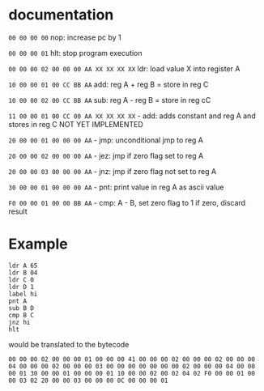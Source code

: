 # documentation

`00 00 00 00` nop: increase pc by 1

`00 00 00 01` hlt: stop program execution 

`00 00 00 02 00 00 00 AA XX XX XX XX` ldr: load value X into register A


`10 00 00 01 00 CC BB AA` add: reg A + reg B = store in reg C

`10 00 00 02 00 CC BB AA` sub: reg A - reg B = store in reg cC

`11 00 00 01 00 CC 00 AA XX XX XX XX` - add: adds constant and reg A and stores in reg C NOT YET IMPLEMENTED



`20 00 00 01 00 00 00 AA` - jmp: unconditional jmp to reg A

`20 00 00 02 00 00 00 AA` - jez: jmp if zero flag set to reg A

`20 00 00 03 00 00 00 AA` - jnz: jmp if zero flag not set to reg A

`30 00 00 01 00 00 00 AA` - pnt: print value in reg A as ascii value

`F0 00 00 01 00 00 BB AA` - cmp: A - B, set zero flag to 1 if zero, discard result

# Example

```
ldr A 65
ldr B 04
ldr C 0
ldr D 1
label hi
pnt A 
sub B D 
cmp B C 
jnz hi 
hlt 
```

would be translated to the bytecode 

```00 00 00 02 00 00 00 01 00 00 00 41 00 00 00 02 00 00 00 02 00 00 00 04 00 00 00 02 00 00 00 03 00 00 00 00 00 00 00 02 00 00 00 04 00 00 00 01 30 00 00 01 00 00 00 01 10 00 00 02 00 02 04 02 F0 00 00 01 00 00 03 02 20 00 00 03 00 00 00 0C 00 00 00 01```

